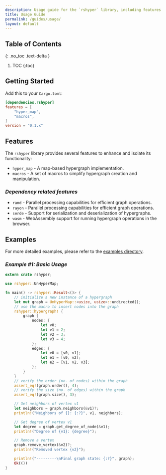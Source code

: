 ```yaml
---
description: Usage guide for the `rshyper` library, including features and examples.
title: Usage Guide
permalink: /guides/usage/
layout: default
---
```


## Table of Contents
{: .no_toc .text-delta }

1. TOC
{:toc}

## Getting Started

Add this to your `Cargo.toml`:

```toml
[dependencies.rshyper]
features = [
    "hyper_map",
    "macros",
]
version = "0.1.x"
```

## Features

The `rshyper` library provides several features to enhance and isolate its functionality:

- `hyper_map` - A map-based hypergraph implementation.
- `macros` - A set of macros to simplify hypergraph creation and manipulation.

### _Dependency related features_

- `rand` - Parallel processing capabilities for efficient graph operations.
- `rayon` - Parallel processing capabilities for efficient graph operations.
- `serde` - Support for serialization and deserialization of hypergraphs.
- `wasm` - WebAssembly support for running hypergraph operations in the browser.

## Examples

For more detailed examples, please refer to the [examples directory](https://github.com/FL03/rshyper/blob/main/rshyper/examples).

### _Example #1: Basic Usage_

```rust
extern crate rshyper;

use rshyper::UnHyperMap;

fn main() -> rshyper::Result<()> {
    // initialize a new instance of a hypergraph
    let mut graph = UnHyperMap::<usize, usize>::undirected();
    // use the macro to insert nodes into the graph
    rshyper::hypergraph! {
        graph {
            nodes: {
                let v0;
                let v1 = 2;
                let v2 = 3;
                let v3 = 4;
            };
            edges: {
                let e0 = [v0, v1];
                let e1 = [v0, v2];
                let e2 = [v1, v2, v3];
            };
        }
    }
    // verify the order (no. of nodes) within the graph
    assert_eq!(graph.order(), 4);
    // verify the size (no. of edges) within the graph
    assert_eq!(graph.size(), 3);

    // Get neighbors of vertex v1
    let neighbors = graph.neighbors(&v1)?;
    println!("Neighbors of {}: {:?}", v1, neighbors);

    // Get degree of vertex v1
    let degree = graph.get_degree_of_node(&v1);
    println!("Degree of {v1}: {degree}");

    // Remove a vertex
    graph.remove_vertex(&v2)?;
    println!("Removed vertex {v2}");

    println!("---------\nFinal graph state: {:?}", graph);
    Ok(())
}
```
